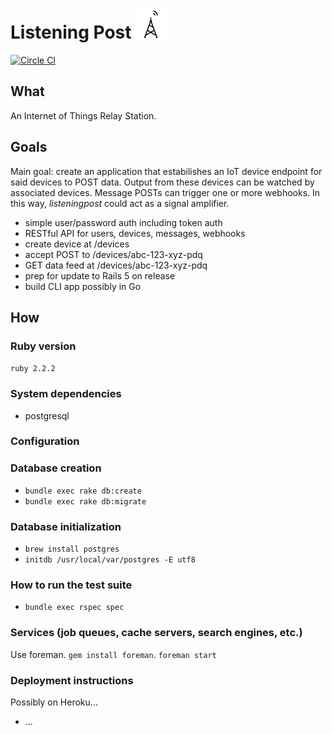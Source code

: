 # Listening Post ![](noun_32878sm.png)

[![Circle CI](https://circleci.com/gh/chaserx/listeningpost.svg?style=svg)](https://circleci.com/gh/chaserx/listeningpost)

## What

An Internet of Things Relay Station.

## Goals

Main goal: create an application that estabilishes an IoT device endpoint for
said devices to POST data. Output from these devices can be watched by associated
devices. Message POSTs can trigger one or more webhooks. In this way, _listeningpost_
could act as a signal amplifier.

- simple user/password auth including token auth
- RESTful API for users, devices, messages, webhooks
- create device at /devices
- accept POST to /devices/abc-123-xyz-pdq
- GET data feed at /devices/abc-123-xyz-pdq
- prep for update to Rails 5 on release
- build CLI app possibly in Go

## How

### Ruby version

`ruby 2.2.2`

### System dependencies

- postgresql

### Configuration

### Database creation

- `bundle exec rake db:create`
- `bundle exec rake db:migrate`

### Database initialization

- `brew install postgres`
- `initdb /usr/local/var/postgres -E utf8`

### How to run the test suite

- `bundle exec rspec spec`

### Services (job queues, cache servers, search engines, etc.)

Use foreman. `gem install foreman`. `foreman start`

### Deployment instructions

Possibly on Heroku...

* ...
